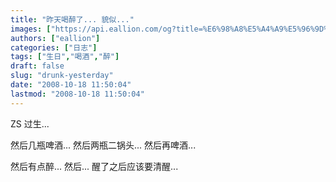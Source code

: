 ```yaml
---
title: "昨天喝醉了... 貌似..."
images: ["https://api.eallion.com/og?title=%E6%98%A8%E5%A4%A9%E5%96%9D%E9%86%89%E4%BA%86...%20%E8%B2%8C%E4%BC%BC..."]
authors: ["eallion"]
categories: ["日志"]
tags: ["生日","喝酒","醉"]
draft: false
slug: "drunk-yesterday"
date: "2008-10-18 11:50:04"
lastmod: "2008-10-18 11:50:04"
---
```


ZS 过生...

然后几瓶啤酒...
然后两瓶二锅头...
然后再啤酒...

然后有点醉...
然后... 醒了之后应该要清醒...
